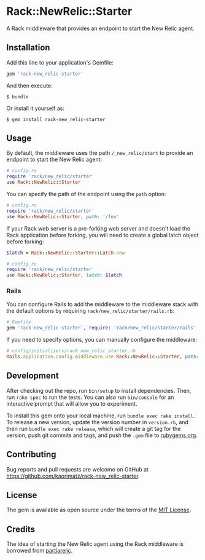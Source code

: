 # Rack::NewRelic::Starter

A Rack middleware that provides an endpoint to start the New Relic agent.

## Installation

Add this line to your application's Gemfile:

```ruby
gem 'rack-new_relic-starter'
```

And then execute:

    $ bundle

Or install it yourself as:

    $ gem install rack-new_relic-starter

## Usage

By default, the middleware uses the path `/_new_relic/start` to provide an endpoint to start the New Relic agent:

```ruby
# config.ru
require 'rack/new_relic/starter'
use Rack::NewRelic::Starter
```

You can specify the path of the endpoint using the `path` option:

```ruby
# config.ru
require 'rack/new_relic/starter'
use Rack::NewRelic::Starter, path: '/foo'
```

If your Rack web server is a pre-forking web server and doesn't load the Rack application before forking, you will need to create a global latch object before forking:

```ruby
$latch = Rack::NewRelic::Starter::Latch.new

# config.ru
require 'rack/new_relic/starter'
use Rack::NewRelic::Starter, latch: $latch
```

### Rails

You can configure Rails to add the middleware to the middleware stack with the default options by requiring `rack/new_relic/starter/rails.rb`:

```ruby
# Gemfile
gem 'rack-new_relic-starter', require: 'rack/new_relic/starter/rails'
```

If you need to specify options, you can manually configure the middleware:

```ruby
# config/initializers/rack_new_relic_starter.rb
Rails.application.config.middleware.use Rack::NewRelic::Starter, path: '/foo'
```

## Development

After checking out the repo, run `bin/setup` to install dependencies. Then, run `rake spec` to run the tests. You can also run `bin/console` for an interactive prompt that will allow you to experiment.

To install this gem onto your local machine, run `bundle exec rake install`. To release a new version, update the version number in `version.rb`, and then run `bundle exec rake release`, which will create a git tag for the version, push git commits and tags, and push the `.gem` file to [rubygems.org](https://rubygems.org).

## Contributing

Bug reports and pull requests are welcome on GitHub at https://github.com/kaorimatz/rack-new_relic-starter.

## License

The gem is available as open source under the terms of the [MIT License](https://opensource.org/licenses/MIT).

## Credits

The idea of starting the New Relic agent using the Rack middleware is borrowed from [partiarelic](https://github.com/wata-gh/partiarelic).

